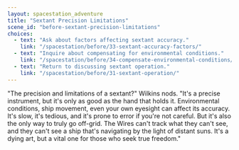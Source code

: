 ```yaml
---
layout: spacestation_adventure
title: "Sextant Precision Limitations"
scene_id: "before-sextant-precision-limitations"
choices:
  - text: "Ask about factors affecting sextant accuracy."
    link: "/spacestation/before/33-sextant-accuracy-factors/"
  - text: "Inquire about compensating for environmental conditions."
    link: "/spacestation/before/34-compensate-environmental-conditions/"
  - text: "Return to discussing sextant operation."
    link: "/spacestation/before/31-sextant-operation/"
---
```


"The precision and limitations of a sextant?" Wilkins nods. "It's a precise instrument, but it's only as good as the hand that holds it. Environmental conditions, ship movement, even your own eyesight can affect its accuracy. It's slow, it's tedious, and it's prone to error if you're not careful. But it's also the only way to truly go off-grid. The Wires can't track what they can't see, and they can't see a ship that's navigating by the light of distant suns. It's a dying art, but a vital one for those who seek true freedom."
